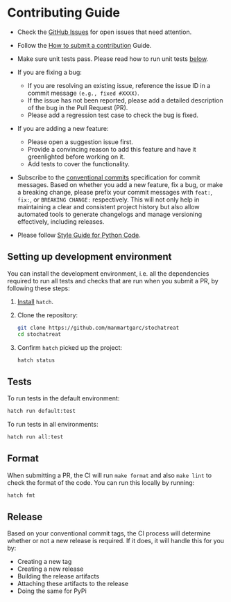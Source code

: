 <!-- Inspired by https://github.com/burnash/gspread/blob/master/.github/CONTRIBUTING.md -->
# Contributing Guide

- Check the [GitHub Issues](https://github.com/manmartgarc/stochatreat/issues) for open issues that need attention.
- Follow the [How to submit a contribution](https://opensource.guide/how-to-contribute/#how-to-submit-a-contribution) Guide.

- Make sure unit tests pass. Please read how to run unit tests [below](#tests).

- If you are fixing a bug:
  - If you are resolving an existing issue, reference the issue ID in a commit message `(e.g., fixed #XXXX)`.
  - If the issue has not been reported, please add a detailed description of the bug in the Pull Request (PR).
  - Please add a regression test case to check the bug is fixed.

- If you are adding a new feature:
  - Please open a suggestion issue first.
  - Provide a convincing reason to add this feature and have it greenlighted before working on it.
  - Add tests to cover the functionality.
- Subscribe to the [conventional commits](https://www.conventionalcommits.org/en/v1.0.0/) specification for commit messages. Based on whether you add a new feature, fix a bug, or make a breaking change, please prefix your commit messages with `feat:`, `fix:`, or `BREAKING CHANGE:` respectively. This will not only help in maintaining a clear and consistent project history but also allow automated tools to generate changelogs and manage versioning effectively, including releases.

- Please follow [Style Guide for Python Code](https://www.python.org/dev/peps/pep-0008/).

## Setting up development environment

You can install the development environment, i.e. all the dependencies required to run all tests and checks that are run when you submit a PR, by following these steps:

1. [Install](https://hatch.pypa.io/1.9/install/#installation) `hatch`.
2. Clone the repository:

    ```bash
    git clone https://github.com/manmartgarc/stochatreat
    cd stochatreat
    ```

3. Confirm `hatch` picked up the project:

    ```bash
    hatch status
    ```

## Tests

To run tests in the default environment:

```bash
hatch run default:test
```

To run tests in all environments:

```bash
hatch run all:test
```

## Format

When submitting a PR, the CI will run `make format` and also `make lint` to check the format of the code. You can run this locally by running:

```bash
hatch fmt
```

## Release

Based on your conventional commit tags, the CI process will determine whether or not a new release is required. If it does, it will handle this for you by:

- Creating a new tag
- Creating a new release
- Building the release artifacts
- Attaching these artifacts to the release
- Doing the same for PyPi

